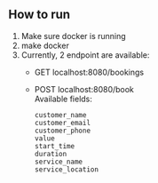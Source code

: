 ## How to run
1. Make sure docker is running
2. make docker
3. Currently, 2 endpoint are available:  
   - GET localhost:8080/bookings  
   - POST localhost:8080/book  
        Available fields:
        
         customer_name
         customer_email
         customer_phone
         value
         start_time
         duration
         service_name
         service_location
